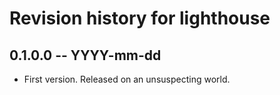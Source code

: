# Revision history for lighthouse

## 0.1.0.0  -- YYYY-mm-dd

* First version. Released on an unsuspecting world.
